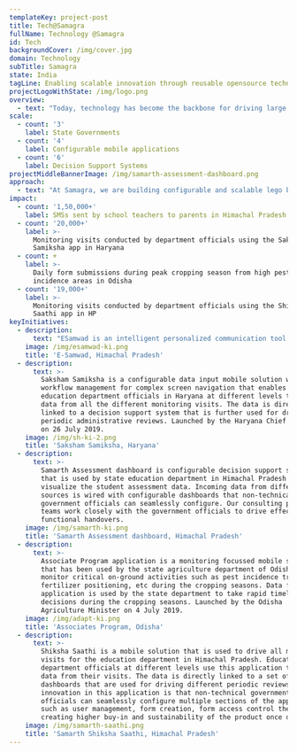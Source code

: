 ```yaml
---
templateKey: project-post
title: Tech@Samagra
fullName: Technology @Samagra
id: Tech
backgroundCover: /img/cover.jpg
domain: Technology
subTitle: Samagra
state: India
tagLine: Enabling scalable innovation through reusable opensource technology
projectLogoWithState: /img/logo.png
overview:
  - text: "Today, technology has become the backbone for driving large scale systemic governance reforms. Through our deep experience of working closely with the administrative and political leadership in the state we have observed that all governments are anxious to build or use technology applications to streamline governance functions. However, often during implementation of these projects nuanced\_understanding of governance technology life cycle, end user focus,and\_post deployment sustainability of products is not considered adequately. At Samagra, we envisage a future where citizens are active contributors and equal participants in enabling technology enabled governance reforms. To enable this change we at Samagra are following a lego block approach to build scalable and reusable\_opensource\_technology products for\_and collaboratively with the governments."
scale:
  - count: '3'
    label: State Governments
  - count: '4'
    label: Configurable mobile applications
  - count: '6'
    label: Decision Support Systems
projectMiddleBannerImage: /img/samarth-assessment-dashboard.png
approach:
  - text: "At Samagra, we are building configurable and scalable lego blocks using existing opensource technologies. Powered with these lego blocks we collaborate with governments to identify and abstract product requirements, build and test products, launch and\_finally hand these products\_to government technology teams. Through this governance focussed technology life cycle we enable government stakeholders to reimagine transformative governance use cases that can be collaboratively implemented at scale using opensource\_technologies."
impact:
  - count: '1,50,000+'
    label: SMSs sent by school teachers to parents in Himachal Pradesh
  - count: '20,000+'
    label: >-
      Monitoring visits conducted by department officials using the Saksham
      Samiksha app in Haryana
  - count: +
    label: >-
      Daily form submissions during peak cropping season from high pest
      incidence areas in Odisha
  - count: '19,000+'
    label: >-
      Monitoring visits conducted by department officials using the Shiksha
      Saathi app in HP
keyInitiatives:
  - description:
      text: "ESamwad is an intelligent personalized communication tool used by\_government school teachers in Himachal Pradesh to share student attendance, homework completion status, assessment results and other school announcements with parents through a personalized SMS. By enabling this use case parents of children studying in government schools in Himachal Pradesh can receive proactive updates and an engagement experience unmatched by majority of\_private schools in India today. Launched by the Himachal Pradesh Chief Minister on 30 July 2019."
    image: /img/esamwad-ki.png
    title: 'E-Samwad, Himachal Pradesh'
  - description:
      text: >-
        Saksham Samiksha is a configurable data input mobile solution with
        workflow management for complex screen navigation that enables state
        education department officials in Haryana at different levels to capture
        data from all the different monitoring visits. The data is directly
        linked to a decision support system that is further used for driving
        periodic administrative reviews. Launched by the Haryana Chief Minister
        on 26 July 2019.
    image: /img/sh-ki-2.png
    title: 'Saksham Samiksha, Haryana'
  - description:
      text: >-
        Samarth Assessment dashboard is configurable decision support system
        that is used by state education department in Himachal Pradesh to
        visualize the student assessment data. Incoming data from different
        sources is wired with configurable dashboards that non-technical
        government officials can seamlessly configure. Our consulting program
        teams work closely with the government officials to drive effective
        functional handovers.
    image: /img/samarth-ki.png
    title: 'Samarth Assessment dashboard, Himachal Pradesh'
  - description:
      text: >-
        Associate Program application is a monitoring focussed mobile solution
        that has been used by the state agriculture department of Odisha to
        monitor critical on-ground activities such as pest incidence tracking,
        fertilizer positioning, etc during the cropping seasons. Data from this
        application is used by the state department to take rapid timely
        decisions during the cropping seasons. Launched by the Odisha
        Agriculture Minister on 4 July 2019.
    image: /img/adapt-ki.png
    title: 'Associates Program, Odisha'
  - description:
      text: >-
        Shiksha Saathi is a mobile solution that is used to drive all monitoring
        visits for the education department in Himachal Pradesh. Education
        department officials at different levels use this application to capture
        data from their visits. The data is directly linked to a set of
        dashboards that are used for driving different periodic reviews. The key
        innovation in this application is that non-technical government
        officials can seamlessly configure multiple sections of the applications
        such as user management, form creation, form access control thereby
        creating higher buy-in and sustainability of the product once deployed.
    image: /img/samarth-saathi.png
    title: 'Samarth Shiksha Saathi, Himachal Pradesh'
---
```


